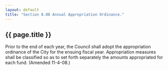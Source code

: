 ```yaml
---
layout: default 
title: "Section 8.08 Annual Appropriation Ordinance."
---
```


{{ page.title }}
----------------

Prior to the end of each year, the Council shall adopt the appropriation
ordinance of the City for the ensuing fiscal year. Appropriation
measures shall be classified so as to set forth separately the amounts
appropriated for each fund. (Amended 11-4-08.)

